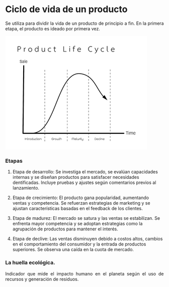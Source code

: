 # Ciclo de vida de un producto
<p align="justify">
Se utiliza para dividir la vida de un producto de principio a fin. En la primera etapa, el producto es ideado por primera vez.
</p>

![Ciclo de vida de un producto](img/cicloVidaPro.jpg)

### Etapas
1. Etapa de desarrollo: Se investiga el mercado, se evalúan capacidades internas y se diseñan productos para satisfacer necesidades  dentificadas. Incluye pruebas y ajustes según comentarios previos al lanzamiento.

2. Etapa de crecimiento: El producto gana popularidad, aumentando ventas y competencia. Se refuerzan estrategias de marketing y se ajustan características basadas en el feedback de los clientes.

3. Etapa de madurez: El mercado se satura y las ventas se estabilizan. Se enfrenta mayor competencia y se adoptan estrategias como la agrupación de productos para mantener el interés.

4. Etapa de declive: Las ventas disminuyen debido a costos altos, cambios en el comportamiento del consumidor y la entrada de productos superiores. Se observa una caída en la cuota de mercado.

### La huella ecológica.
<p align="justify">
Indicador que mide el impacto humano en el planeta según el uso de recursos y generación de residuos.
</p>
